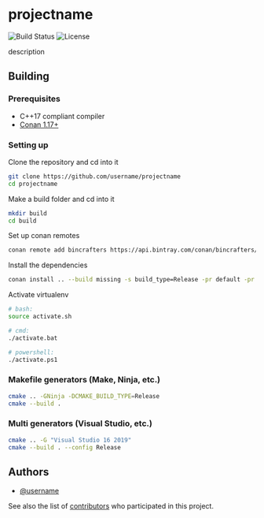 # projectname

![Build Status](https://github.com/username/projectname/workflows/CI/badge.svg)
![License](https://img.shields.io/github/license/username/projectname)

description

## Building

### Prerequisites

* C++17 compliant compiler
* [Conan 1.17+](https://conan.io/)

### Setting up

Clone the repository and cd into it

```sh
git clone https://github.com/username/projectname
cd projectname
```

Make a build folder and cd into it

```sh
mkdir build
cd build
```

Set up conan remotes

```sh
conan remote add bincrafters https://api.bintray.com/conan/bincrafters/public-conan
```

Install the dependencies

```sh
conan install .. --build missing -s build_type=Release -pr default -pr ../tools/conan/build_tools
```

Activate virtualenv

```sh
# bash:
source activate.sh
```

```sh
# cmd:
./activate.bat
```

```sh
# powershell:
./activate.ps1
```

### Makefile generators (Make, Ninja, etc.)

```sh
cmake .. -GNinja -DCMAKE_BUILD_TYPE=Release
cmake --build .
```

### Multi generators (Visual Studio, etc.)

```sh
cmake .. -G "Visual Studio 16 2019"
cmake --build . --config Release
```

## Authors

* [@username](https://github.com/username)

See also the list of [contributors](https://github.com/username/projectname) who participated in this project.
